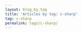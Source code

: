 ```yaml
---
layout: blog_by_tag
title: 'Articles by tag: c-sharp'
tag: c-sharp
permalink: tags/c-sharp/
---
```

